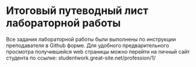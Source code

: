 # Итоговый путеводный лист лабораторной работы
Все задания лабораторной работы были выполнены по инструкции преподавателя в Github форме.
Для удобного предварительного просмотра получившейся web страницы можно перейти на личный сайт студента по ссылке: studentwork.great-site.net/profession/1/
